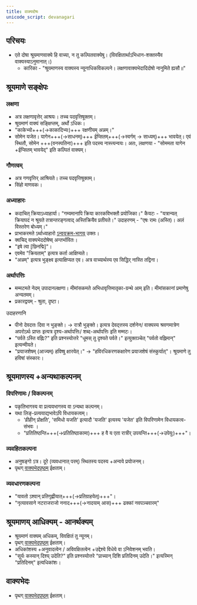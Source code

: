 ```yaml
---
title: वाक्यदोषः
unicode_script: devanagari
---
```


## परिचयः
- एते दोषा श्रूयमाणवाक्ये हि वाच्या, न तु कल्पितवाक्येषु। (विवक्षितार्थाऽभिधान-शक्तस्यैव वाक्यस्याऽनुमानात्।)
  - कारिका - "श्रूयमाणस्य वाक्यस्य न्यूनाधिकविकल्पने। लक्षणावाक्यभेदादिदोषो नानुमिते ह्यसौ॥"


## श्रूयमाणे सङ्क्षेपः
### लक्षणा
- अत्र लक्षणावृत्तेर् आश्रयः। तच्च पदवृत्तिषूक्तम्।
- श्रूयमाणं वाक्यं सङ्क्षिप्तम्, अर्थो ऽधिकः।
- "काकेभ्यो+++(→काकादिभ्यः)+++ रक्षणीयम् अन्नम्।"
- सोमेन यजेत। यागेन+++(→साधनम्)+++ ईप्सितम्+++(→स्वर्गम् → साध्यम्)+++ भावयेत्। एवं स्थितौ, सोमेन +++(वनस्पतिना)+++ इति पदस्य नास्त्यन्वयः। अतः, लक्षणया - "सोममता यागेन +ईप्सितम् भावयेद्" इति कल्पितं वाक्यम्।

### गौणत्वम्
- अत्र गणवृत्तिर् आश्रियते। तच्च पदवृत्तिषूक्तम्।
- सिंहो माणवकः।

### अध्याहारः
- कदाचित् क्रियाऽध्याहार्या। "गम्यमानापि क्रिया कारकविभक्तौ प्रयोजिका।" कैयटः - "यत्रान्यत् क्रियापदं न श्रूयते तत्रान्तरङ्गत्वाद् अस्तिक्रियैव प्रतीयते।" उदाहरणम् - "एषः रामः (अस्ति)। अलं विस्तरेण बोध्यम्।"
- प्राभाकरमते ऽर्थाध्याहारो [ऽन्वयक्रम-भागय्](anvaya-kramaH/) उक्तः।
- क्वचिद् वाक्यभेददोषेष्व् अन्तर्भावितः।
- "इषे त्वा [छिनद्मि]"।
- एवमेव "क्रियताम्" इत्यत्र कर्ता आक्षिप्यते। 
- "अन्नम्" इत्यत्र भुङ्क्ष्व इत्याक्षिप्यत एव। अत्र वाच्यार्थस्य एव सिद्धिर् नास्ति तद्विना।

### अर्थापत्तिः
- मम्मटमते नेदम् उपादानलक्षणा। मीमांसकमते अभिधावृत्तिमातृका-ग्रन्थे आम् इति। मीमांसकानां प्रमाणेषु अन्यतमम्।
- प्रकारद्वयम् - श्रुता, दृष्टा।

उदाहरणानि

- पीनो देवदत्तः दिवा न भुङ्क्ते। → रात्रौ भुङ्क्ते। इत्यत्र देवद्त्तस्य दर्शनेन/ वाक्यस्य श्रवणमात्रेण अपरोऽर्थः‌ प्राप्तः इत्यत्र दृश्य-अर्थापत्तिः/ शब्द-अर्थापत्तिः इति मम्मटः।
- "पर्वते ऽस्ति वह्निः?" इति प्रश्नस्योत्तरे "धूमस् तु दृश्यते पर्वते।" इत्युक्तञ्चेत् "पर्वतो वह्निमान्" इत्यन्मीयते।  
- "प्रयाजशेषम् (आज्यम्) हविष्षु क्षारयेत्।" → "हविरधिकरणकक्षारेण प्रयाजशेषं संस्कुर्यात्"। श्रूयमाणे तु हविषां संस्कारः।

## श्रूयमाणस्य +अन्यथाकल्पनम्
### विपरिणामः / विकल्पनम्
- पकृतिभागस्य वा प्रत्ययभागस्य वा ऽन्यथा कल्पनम्।
- यथा लिङ्-प्रत्ययाद्यभावेऽपि विधायकत्वम्।
  - 'व्रीहीन् प्रोक्षति', 'समिधो यजति' इत्यादौ 'यजति' इत्यस्य 'यजेत' इति विपरिणामेन विधायकत्व-संभवः ।
  - "प्रतितिष्ठन्ति+++(→प्रतितिष्ठाकामा)+++ ह वै य एता रात्रीर् उपयन्ति+++(→उपेयुः)+++"।
 
### व्यवहितकल्पना
- अनुषङ्गो ऽत्र। दूरे (व्यवधानात् परम्) स्थितस्य पदस्य +अन्वये प्रयोजनम्।
- पृथग् [वाक्यभेदपृष्ठम्](../vAkyabhedaH/) ईक्षताम्।

### व्यवधारणकल्पना
- "यावतो ऽश्वान् प्रतिगृह्णीयात्+++(→प्रतिग्राहयेत्)+++"।
- "नृत्यावसाने नटराजराजो ननाद+++(→नादयाम् आस)+++ ढक्कां नवपञ्चवारम्"

## श्रूयमाणय् आधिक्यम् - आनर्थक्यम्
- श्रूयमाणं वाक्यम् अधिकम्, विवक्षितं तु न्यूनम्।
- पृथग् [वाक्यभेदपृष्ठम्](../vAkyabhedaH/) ईक्षताम्।
- अधिकांशस्य +अनुवादत्वेन / अविवक्षितत्वेन +उद्देश्ये विधेये वा ऽनिवेशनम् भवति।
- "सूर्यः कस्यान् दिश्य् उदेति?" इति प्रश्नस्योत्तरे "प्राच्यान् दिशि प्रतिदिनम् उदेति।" इत्यस्मिन् "प्रतिदिनम्" इत्यधिकांशः।

## वाक्यभेदः
- पृथग् [वाक्यभेदपृष्ठम्](../vAkyabhedaH/) ईक्षताम्।

